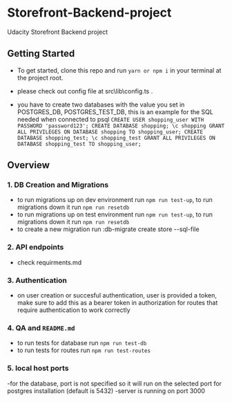 # Storefront-Backend-project

Udacity Storefront Backend project

## Getting Started

- To get started, clone this repo and run `yarn or npm i` in your terminal at the project root.

- please check out config file at src\lib\config.ts .

- you have to create two databases with the value you set in POSTGRES_DB, POSTGRES_TEST_DB, this is an example for the SQL needed when connected to psql
  `CREATE USER shopping_user WITH PASSWORD 'password123'; CREATE DATABASE shopping; \c shopping GRANT ALL PRIVILEGES ON DATABASE shopping TO shopping_user; CREATE DATABASE shopping_test; \c shopping_test GRANT ALL PRIVILEGES ON DATABASE shopping_test TO shopping_user;`

## Overview

### 1. DB Creation and Migrations

- to run migrations up on dev environment run `npm run test-up`, to run migrations down it run `npm run resetdb`
- to run migrations up on test environment run `npm run test-up`, to run migrations down it run `npm run resetdb`
- to create a new migration run :db-migrate create store --sql-file

### 2. API endpoints

- check requirments.md

### 3. Authentication

- on user creation or succesful authentication, user is provided a token, make sure to add this as a bearer token in authorization for routes that require authentication to work correctly

### 4. QA and `README.md`

- to run tests for database run `npm run test-db`
- to run tests for routes run `npm run test-routes`

### 5. local host ports

-for the database, port is not specified so it will run on the selected port for postgres installation (default is 5432)
-server is running on port 3000
